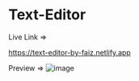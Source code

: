 # Text-Editor

Live Link => 

https://text-editor-by-faiz.netlify.app

Preview =>
![image](https://user-images.githubusercontent.com/77228339/125754403-09b0cd20-42e4-4952-9a25-1fbfa8f01d5a.png)
